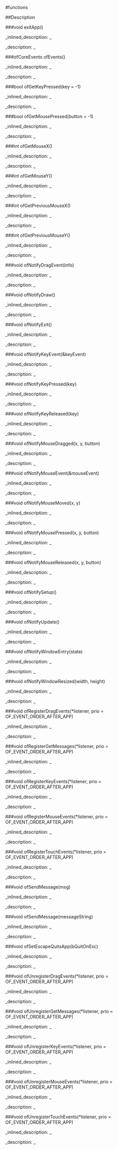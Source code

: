 #functions


<!--
_visible: True_
_advanced: False_
-->

##Description






<!----------------------------------------------------------------------------->

###void exitApp()

<!--
_syntax: exitApp()_
_name: exitApp_
_returns: void_
_returns_description: _
_parameters: _
_version_started: _
_version_deprecated: _
_summary: _
_constant: False_
_static: False_
_visible: False_
_advanced: False_
-->

_inlined_description: _







_description: _








<!----------------------------------------------------------------------------->

###ofCoreEvents ofEvents()

<!--
_syntax: ofEvents()_
_name: ofEvents_
_returns: ofCoreEvents_
_returns_description: _
_parameters: _
_version_started: _
_version_deprecated: _
_summary: _
_constant: False_
_static: False_
_visible: True_
_advanced: False_
-->

_inlined_description: _







_description: _








<!----------------------------------------------------------------------------->

###bool ofGetKeyPressed(key = -1)

<!--
_syntax: ofGetKeyPressed(key = -1)_
_name: ofGetKeyPressed_
_returns: bool_
_returns_description: _
_parameters: int key=-1_
_version_started: _
_version_deprecated: _
_summary: _
_constant: False_
_static: False_
_visible: True_
_advanced: False_
-->

_inlined_description: _







_description: _








<!----------------------------------------------------------------------------->

###bool ofGetMousePressed(button = -1)

<!--
_syntax: ofGetMousePressed(button = -1)_
_name: ofGetMousePressed_
_returns: bool_
_returns_description: _
_parameters: int button=-1_
_version_started: _
_version_deprecated: _
_summary: _
_constant: False_
_static: False_
_visible: True_
_advanced: False_
-->

_inlined_description: _







_description: _








<!----------------------------------------------------------------------------->

###int ofGetMouseX()

<!--
_syntax: ofGetMouseX()_
_name: ofGetMouseX_
_returns: int_
_returns_description: _
_parameters: _
_version_started: _
_version_deprecated: _
_summary: _
_constant: False_
_static: False_
_visible: True_
_advanced: False_
-->

_inlined_description: _







_description: _








<!----------------------------------------------------------------------------->

###int ofGetMouseY()

<!--
_syntax: ofGetMouseY()_
_name: ofGetMouseY_
_returns: int_
_returns_description: _
_parameters: _
_version_started: _
_version_deprecated: _
_summary: _
_constant: False_
_static: False_
_visible: True_
_advanced: False_
-->

_inlined_description: _







_description: _








<!----------------------------------------------------------------------------->

###int ofGetPreviousMouseX()

<!--
_syntax: ofGetPreviousMouseX()_
_name: ofGetPreviousMouseX_
_returns: int_
_returns_description: _
_parameters: _
_version_started: _
_version_deprecated: _
_summary: _
_constant: False_
_static: False_
_visible: True_
_advanced: False_
-->

_inlined_description: _







_description: _








<!----------------------------------------------------------------------------->

###int ofGetPreviousMouseY()

<!--
_syntax: ofGetPreviousMouseY()_
_name: ofGetPreviousMouseY_
_returns: int_
_returns_description: _
_parameters: _
_version_started: _
_version_deprecated: _
_summary: _
_constant: False_
_static: False_
_visible: True_
_advanced: False_
-->

_inlined_description: _







_description: _








<!----------------------------------------------------------------------------->

###void ofNotifyDragEvent(info)

<!--
_syntax: ofNotifyDragEvent(info)_
_name: ofNotifyDragEvent_
_returns: void_
_returns_description: _
_parameters: ofDragInfo info_
_version_started: _
_version_deprecated: _
_summary: _
_constant: False_
_static: False_
_visible: False_
_advanced: False_
-->

_inlined_description: _







_description: _








<!----------------------------------------------------------------------------->

###void ofNotifyDraw()

<!--
_syntax: ofNotifyDraw()_
_name: ofNotifyDraw_
_returns: void_
_returns_description: _
_parameters: _
_version_started: _
_version_deprecated: _
_summary: _
_constant: False_
_static: False_
_visible: False_
_advanced: False_
-->

_inlined_description: _







_description: _








<!----------------------------------------------------------------------------->

###void ofNotifyExit()

<!--
_syntax: ofNotifyExit()_
_name: ofNotifyExit_
_returns: void_
_returns_description: _
_parameters: _
_version_started: _
_version_deprecated: _
_summary: _
_constant: False_
_static: False_
_visible: False_
_advanced: False_
-->

_inlined_description: _







_description: _








<!----------------------------------------------------------------------------->

###void ofNotifyKeyEvent(&keyEvent)

<!--
_syntax: ofNotifyKeyEvent(&keyEvent)_
_name: ofNotifyKeyEvent_
_returns: void_
_returns_description: _
_parameters: const ofKeyEventArgs &keyEvent_
_version_started: _
_version_deprecated: _
_summary: _
_constant: False_
_static: False_
_visible: False_
_advanced: False_
-->

_inlined_description: _







_description: _








<!----------------------------------------------------------------------------->

###void ofNotifyKeyPressed(key)

<!--
_syntax: ofNotifyKeyPressed(key)_
_name: ofNotifyKeyPressed_
_returns: void_
_returns_description: _
_parameters: int key_
_version_started: _
_version_deprecated: _
_summary: _
_constant: False_
_static: False_
_visible: False_
_advanced: False_
-->

_inlined_description: _







_description: _








<!----------------------------------------------------------------------------->

###void ofNotifyKeyReleased(key)

<!--
_syntax: ofNotifyKeyReleased(key)_
_name: ofNotifyKeyReleased_
_returns: void_
_returns_description: _
_parameters: int key_
_version_started: _
_version_deprecated: _
_summary: _
_constant: False_
_static: False_
_visible: False_
_advanced: False_
-->

_inlined_description: _







_description: _








<!----------------------------------------------------------------------------->

###void ofNotifyMouseDragged(x, y, button)

<!--
_syntax: ofNotifyMouseDragged(x, y, button)_
_name: ofNotifyMouseDragged_
_returns: void_
_returns_description: _
_parameters: int x, int y, int button_
_version_started: _
_version_deprecated: _
_summary: _
_constant: False_
_static: False_
_visible: False_
_advanced: False_
-->

_inlined_description: _







_description: _








<!----------------------------------------------------------------------------->

###void ofNotifyMouseEvent(&mouseEvent)

<!--
_syntax: ofNotifyMouseEvent(&mouseEvent)_
_name: ofNotifyMouseEvent_
_returns: void_
_returns_description: _
_parameters: const ofMouseEventArgs &mouseEvent_
_version_started: _
_version_deprecated: _
_summary: _
_constant: False_
_static: False_
_visible: False_
_advanced: False_
-->

_inlined_description: _







_description: _








<!----------------------------------------------------------------------------->

###void ofNotifyMouseMoved(x, y)

<!--
_syntax: ofNotifyMouseMoved(x, y)_
_name: ofNotifyMouseMoved_
_returns: void_
_returns_description: _
_parameters: int x, int y_
_version_started: _
_version_deprecated: _
_summary: _
_constant: False_
_static: False_
_visible: False_
_advanced: False_
-->

_inlined_description: _







_description: _








<!----------------------------------------------------------------------------->

###void ofNotifyMousePressed(x, y, button)

<!--
_syntax: ofNotifyMousePressed(x, y, button)_
_name: ofNotifyMousePressed_
_returns: void_
_returns_description: _
_parameters: int x, int y, int button_
_version_started: _
_version_deprecated: _
_summary: _
_constant: False_
_static: False_
_visible: False_
_advanced: False_
-->

_inlined_description: _







_description: _








<!----------------------------------------------------------------------------->

###void ofNotifyMouseReleased(x, y, button)

<!--
_syntax: ofNotifyMouseReleased(x, y, button)_
_name: ofNotifyMouseReleased_
_returns: void_
_returns_description: _
_parameters: int x, int y, int button_
_version_started: _
_version_deprecated: _
_summary: _
_constant: False_
_static: False_
_visible: False_
_advanced: False_
-->

_inlined_description: _







_description: _








<!----------------------------------------------------------------------------->

###void ofNotifySetup()

<!--
_syntax: ofNotifySetup()_
_name: ofNotifySetup_
_returns: void_
_returns_description: _
_parameters: _
_version_started: _
_version_deprecated: _
_summary: _
_constant: False_
_static: False_
_visible: False_
_advanced: False_
-->

_inlined_description: _







_description: _








<!----------------------------------------------------------------------------->

###void ofNotifyUpdate()

<!--
_syntax: ofNotifyUpdate()_
_name: ofNotifyUpdate_
_returns: void_
_returns_description: _
_parameters: _
_version_started: _
_version_deprecated: _
_summary: _
_constant: False_
_static: False_
_visible: False_
_advanced: False_
-->

_inlined_description: _







_description: _








<!----------------------------------------------------------------------------->

###void ofNotifyWindowEntry(state)

<!--
_syntax: ofNotifyWindowEntry(state)_
_name: ofNotifyWindowEntry_
_returns: void_
_returns_description: _
_parameters: int state_
_version_started: _
_version_deprecated: _
_summary: _
_constant: False_
_static: False_
_visible: False_
_advanced: False_
-->

_inlined_description: _







_description: _








<!----------------------------------------------------------------------------->

###void ofNotifyWindowResized(width, height)

<!--
_syntax: ofNotifyWindowResized(width, height)_
_name: ofNotifyWindowResized_
_returns: void_
_returns_description: _
_parameters: int width, int height_
_version_started: _
_version_deprecated: _
_summary: _
_constant: False_
_static: False_
_visible: False_
_advanced: False_
-->

_inlined_description: _







_description: _








<!----------------------------------------------------------------------------->

###void ofRegisterDragEvents(*listener, prio = OF_EVENT_ORDER_AFTER_APP)

<!--
_syntax: ofRegisterDragEvents(*listener, prio = OF_EVENT_ORDER_AFTER_APP)_
_name: ofRegisterDragEvents_
_returns: void_
_returns_description: _
_parameters: ListenerClass *listener, int prio=OF_EVENT_ORDER_AFTER_APP_
_version_started: _
_version_deprecated: _
_summary: _
_constant: False_
_static: False_
_visible: True_
_advanced: False_
-->

_inlined_description: _







_description: _








<!----------------------------------------------------------------------------->

###void ofRegisterGetMessages(*listener, prio = OF_EVENT_ORDER_AFTER_APP)

<!--
_syntax: ofRegisterGetMessages(*listener, prio = OF_EVENT_ORDER_AFTER_APP)_
_name: ofRegisterGetMessages_
_returns: void_
_returns_description: _
_parameters: ListenerClass *listener, int prio=OF_EVENT_ORDER_AFTER_APP_
_version_started: _
_version_deprecated: _
_summary: _
_constant: False_
_static: False_
_visible: True_
_advanced: False_
-->

_inlined_description: _







_description: _








<!----------------------------------------------------------------------------->

###void ofRegisterKeyEvents(*listener, prio = OF_EVENT_ORDER_AFTER_APP)

<!--
_syntax: ofRegisterKeyEvents(*listener, prio = OF_EVENT_ORDER_AFTER_APP)_
_name: ofRegisterKeyEvents_
_returns: void_
_returns_description: _
_parameters: ListenerClass *listener, int prio=OF_EVENT_ORDER_AFTER_APP_
_version_started: _
_version_deprecated: _
_summary: _
_constant: False_
_static: False_
_visible: True_
_advanced: False_
-->

_inlined_description: _







_description: _








<!----------------------------------------------------------------------------->

###void ofRegisterMouseEvents(*listener, prio = OF_EVENT_ORDER_AFTER_APP)

<!--
_syntax: ofRegisterMouseEvents(*listener, prio = OF_EVENT_ORDER_AFTER_APP)_
_name: ofRegisterMouseEvents_
_returns: void_
_returns_description: _
_parameters: ListenerClass *listener, int prio=OF_EVENT_ORDER_AFTER_APP_
_version_started: _
_version_deprecated: _
_summary: _
_constant: False_
_static: False_
_visible: True_
_advanced: False_
-->

_inlined_description: _







_description: _








<!----------------------------------------------------------------------------->

###void ofRegisterTouchEvents(*listener, prio = OF_EVENT_ORDER_AFTER_APP)

<!--
_syntax: ofRegisterTouchEvents(*listener, prio = OF_EVENT_ORDER_AFTER_APP)_
_name: ofRegisterTouchEvents_
_returns: void_
_returns_description: _
_parameters: ListenerClass *listener, int prio=OF_EVENT_ORDER_AFTER_APP_
_version_started: _
_version_deprecated: _
_summary: _
_constant: False_
_static: False_
_visible: True_
_advanced: False_
-->

_inlined_description: _







_description: _








<!----------------------------------------------------------------------------->

###void ofSendMessage(msg)

<!--
_syntax: ofSendMessage(msg)_
_name: ofSendMessage_
_returns: void_
_returns_description: _
_parameters: ofMessage msg_
_version_started: _
_version_deprecated: _
_summary: _
_constant: False_
_static: False_
_visible: True_
_advanced: False_
-->

_inlined_description: _







_description: _








<!----------------------------------------------------------------------------->

###void ofSendMessage(messageString)

<!--
_syntax: ofSendMessage(messageString)_
_name: ofSendMessage_
_returns: void_
_returns_description: _
_parameters: string messageString_
_version_started: _
_version_deprecated: _
_summary: _
_constant: False_
_static: False_
_visible: True_
_advanced: False_
-->

_inlined_description: _







_description: _








<!----------------------------------------------------------------------------->

###void ofSetEscapeQuitsApp(bQuitOnEsc)

<!--
_syntax: ofSetEscapeQuitsApp(bQuitOnEsc)_
_name: ofSetEscapeQuitsApp_
_returns: void_
_returns_description: _
_parameters: bool bQuitOnEsc_
_version_started: _
_version_deprecated: _
_summary: _
_constant: False_
_static: False_
_visible: True_
_advanced: False_
-->

_inlined_description: _







_description: _








<!----------------------------------------------------------------------------->

###void ofUnregisterDragEvents(*listener, prio = OF_EVENT_ORDER_AFTER_APP)

<!--
_syntax: ofUnregisterDragEvents(*listener, prio = OF_EVENT_ORDER_AFTER_APP)_
_name: ofUnregisterDragEvents_
_returns: void_
_returns_description: _
_parameters: ListenerClass *listener, int prio=OF_EVENT_ORDER_AFTER_APP_
_version_started: _
_version_deprecated: _
_summary: _
_constant: False_
_static: False_
_visible: True_
_advanced: False_
-->

_inlined_description: _







_description: _








<!----------------------------------------------------------------------------->

###void ofUnregisterGetMessages(*listener, prio = OF_EVENT_ORDER_AFTER_APP)

<!--
_syntax: ofUnregisterGetMessages(*listener, prio = OF_EVENT_ORDER_AFTER_APP)_
_name: ofUnregisterGetMessages_
_returns: void_
_returns_description: _
_parameters: ListenerClass *listener, int prio=OF_EVENT_ORDER_AFTER_APP_
_version_started: _
_version_deprecated: _
_summary: _
_constant: False_
_static: False_
_visible: True_
_advanced: False_
-->

_inlined_description: _







_description: _








<!----------------------------------------------------------------------------->

###void ofUnregisterKeyEvents(*listener, prio = OF_EVENT_ORDER_AFTER_APP)

<!--
_syntax: ofUnregisterKeyEvents(*listener, prio = OF_EVENT_ORDER_AFTER_APP)_
_name: ofUnregisterKeyEvents_
_returns: void_
_returns_description: _
_parameters: ListenerClass *listener, int prio=OF_EVENT_ORDER_AFTER_APP_
_version_started: _
_version_deprecated: _
_summary: _
_constant: False_
_static: False_
_visible: True_
_advanced: False_
-->

_inlined_description: _







_description: _








<!----------------------------------------------------------------------------->

###void ofUnregisterMouseEvents(*listener, prio = OF_EVENT_ORDER_AFTER_APP)

<!--
_syntax: ofUnregisterMouseEvents(*listener, prio = OF_EVENT_ORDER_AFTER_APP)_
_name: ofUnregisterMouseEvents_
_returns: void_
_returns_description: _
_parameters: ListenerClass *listener, int prio=OF_EVENT_ORDER_AFTER_APP_
_version_started: _
_version_deprecated: _
_summary: _
_constant: False_
_static: False_
_visible: True_
_advanced: False_
-->

_inlined_description: _







_description: _








<!----------------------------------------------------------------------------->

###void ofUnregisterTouchEvents(*listener, prio = OF_EVENT_ORDER_AFTER_APP)

<!--
_syntax: ofUnregisterTouchEvents(*listener, prio = OF_EVENT_ORDER_AFTER_APP)_
_name: ofUnregisterTouchEvents_
_returns: void_
_returns_description: _
_parameters: ListenerClass *listener, int prio=OF_EVENT_ORDER_AFTER_APP_
_version_started: _
_version_deprecated: _
_summary: _
_constant: False_
_static: False_
_visible: True_
_advanced: False_
-->

_inlined_description: _







_description: _








<!----------------------------------------------------------------------------->

